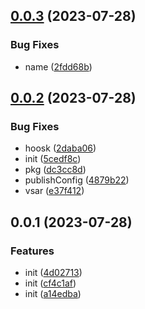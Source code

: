

## [0.0.3](https://github.com/mater1996/mpx-rs/compare/0.0.2...0.0.3) (2023-07-28)


### Bug Fixes

* name ([2fdd68b](https://github.com/mater1996/mpx-rs/commit/2fdd68bb3d54959b9c63308fd367e4e185ff4786))

## [0.0.2](https://github.com/mater1996/mpx-rs/compare/0.0.1...0.0.2) (2023-07-28)


### Bug Fixes

* hoosk ([2daba06](https://github.com/mater1996/mpx-rs/commit/2daba062b80671785d431c1c90d160c39184017b))
* init ([5cedf8c](https://github.com/mater1996/mpx-rs/commit/5cedf8cb820be6d98a7944dec0920bdf91fbe93d))
* pkg ([dc3cc8d](https://github.com/mater1996/mpx-rs/commit/dc3cc8db01da78bb3401ab170c805c0711947a6f))
* publishConfig ([4879b22](https://github.com/mater1996/mpx-rs/commit/4879b227f9a1542f63df38ce93dc4725c236755a))
* vsar ([e37f412](https://github.com/mater1996/mpx-rs/commit/e37f41209f746023e10d61a935c39aa8eb78d38c))

## 0.0.1 (2023-07-28)


### Features

* init ([4d02713](https://github.com/mater1996/mpx-rs/commit/4d0271383484421dce12790edf616ec77fac3d1c))
* init ([cf4c1af](https://github.com/mater1996/mpx-rs/commit/cf4c1af2c016f1ac2e50a21446c0db35b0a56a66))
* init ([a14edba](https://github.com/mater1996/mpx-rs/commit/a14edba0cd12d9678aa3445912e3ca83896002d4))